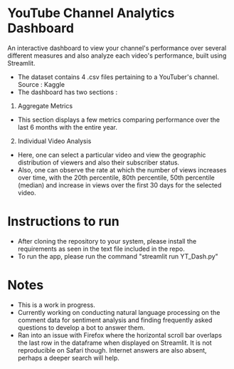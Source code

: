 # YouTube Channel Analytics Dashboard
An interactive dashboard to view your channel's performance over several different measures and also analyze each video's performance, built using Streamlit.</br>
* The dataset contains 4 .csv files pertaining to a YouTuber's channel. Source : Kaggle
*  The dashboard has two sections :
1. Aggregate Metrics
* This section displays a few metrics comparing performance over the last 6 months with the entire year.
2. Individual Video Analysis
* Here, one can select a particular video and view the geographic distribution of viewers and also their subscriber status.
* Also, one can observe the rate at which the number of views increases over time, with the 20th percentile, 80th percentile, 50th percentile (median) and increase in views over the first 30 days for the selected video.
# Instructions to run
* After cloning the repository to your system, please install the requirements as seen in the text file included in the repo. 
* To run the app, please run the command "streamlit run YT_Dash.py"
# Notes
* This is a work in progress.
* Currently working on conducting natural language processing on the comment data for sentiment analysis and finding frequently asked questions to develop a bot to answer them.
* Ran into an issue with Firefox where the horizontal scroll bar overlaps the last row in the dataframe when displayed on Streamlit. It is not reproducible on Safari though. Internet answers are also absent, perhaps a deeper search will help.
